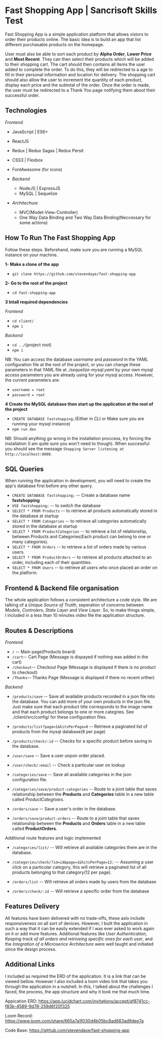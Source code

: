 # Fast Shopping App | Sancrisoft Skills Test
Fast Shopping App is a simple application platform that allows vistors to order their products online. The basic idea is to build an app that list different purchasable products on the homepage.

User must also be able to sort each product by **Alpha Order**, **Lower Price** and **Most Recent**. They can then select their products which will be added to their shopping cart. The cart should then contains all items the user added to complete the order. To do this, they will be redirected to a age to fill in their personal information and location for delivery. The shopping cart should also allow the user to increment the quantity of each product, display each price and the subtotal of the order. Once the order is made, the user must be redirected to a Thank You page notifying them about their successful order.

## Technologies
  *Frontend*
  - JavaScript | ES6+
  - ReactJS
  - Redux | Redux Sagas | Redux Persit
  - CSS3 | Flexbox
  - FontAwesome (for icons)

- *Backend*
  - NodeJS | ExpressJS
  - MySQL | Sequelize

- *Architechure*
  - MVC(Model-View-Controller)
  - One Way Data Binding and Two Way Data Binding(Neccessary for some actions)


## How To Run The Fast Shopping App
Follow these steps. Beforehand, make sure you are running a MySQL instance on your machine.

**1- Make a clone of the app**
  * `git clone https://github.com/stevendaye/fast-shopping-app`

**2- Go to the root of the project**
  * `cd fast-shopping-app`

**3 Intall required dependencies**

*Frontend*
  * `cd client/`
  * `npm i`

*Backend*
  * `cd ../`(project root)
  * `npm i`

NB: You can access the database *username* and *password* in the YAML configuration file at the root of the project, or you can change these parameters in that YAML file at *./sequelize-mysql.yaml* by your own mysql access parameters you are already using for your mysql access. However, the current parameters are:
  * `username = root`
  * `password = root`

**4 Create the MySQL database then start up the application at the root of the project**
  - `CREATE DATABASE fastshopping;`(Either in CLI or Make sure you are running your mysql instance)
  - `npm run dev`

NB: Should anything go wrong in the installation proccess, try forcing the installation (I am quite sure you won't need to though). When successful you should see the message `Shopping Server listening at http://localhost:8080`.

## SQL Queries
When running the application in development, you will need to create the app's database first before any other query.
 - `CREATE DATABASE fastshopping;` -- Create a database name **fastshopping**
 - `USE fastshopping;` -- to switch the database
 - `SELECT * FROM Products` -- to retrieve all products automatically stored in the database at startup
 - `SELECT * FROM Categories` -- to retrieve all categories automatically stored in the database at startup
 - `SELECT * FROM ProductCategories` -- to retrieve a list of relationship, between Products and Categories(Each product can belong to one or many categories).
 - `SELECT * FROM Orders` -- to retrieve a list of orders made by various users.
 - `SELECT * FROM ProductOrders` --  to retrieve all products attached to an order, including each of their quantities.
 - `SELECT * FROM Users` -- to retrieve all users who once placed an order on the platform.

## Frontend & Backend file organisation
The whole application follows a consistent architecture a code style. We are talking of a *Unique Source of Trutth*, seperation of concerns between *Models*, *Controlers*, *State Layer* and *View Layer*. So, to make things simple, I included in a less than 10 minutes video file the application structure.

## Routes & Descriptions
*Frontend*
  - `/` -- Main page(Products board)
  - `/cart`-- Cart Page (Message is dispayed if nothing was added in the cart)
  - `/checkout`-- Checkout Page (Message is displayed if there is no product to checkout)
  - `/Thanks`-- Thanks Page (Message is displayed if there no recent orther)

*Backend*
  - `/products/save` -- Save all available products recorded in a json file into the database. You can add more of your own products in the json file. Just make sure that each product title corresponds to the image name and that each product belongs to one or more categries. See ./client/src/config/ for these configuration files.
  - `/products/list?page=1&hitsPerPage=8` -- Retrieve a paginated list of products from the mysql database(8 per page)
  - `/products/check/:id` -- Checks for a specific product before saving in the database.
  
  - `/user/save` -- Save a user unpon order placed.
  - `/user/check/:email` --  Check a particular user on lookup
  
  - `/categories/save` -- Save all available categories in the json configuration file.
  - `/categories/save/product-categories` --  Route to a joint table that saves relationship between the **Products** and **Categories** table in a new table called *ProductCategroies*.

  - `/orders/save` --  Save a user's order in the database.
  - `/orders/save/product-orders` -- Route to a joint table that saves relationship between the **Products** and **Orders** table in a new table called **ProductOrders**.

  Additional route features and logic implemented 

  - `/categories/list/` --  Will retrieve all available categories there are in the database.
  - `/categories/check/?id=id&page=1&hitsPerPage=12:` -- Assuming a user click on a particular category, this will retrieve a paginated list of all products belonging to  that category(12 per page).

  - `/orders/list` -- Will retrieve all orders made by users from the database
  - `/orders/check/:id` -- Will retrieve a specific order from the database


## Features Delivery
All features have been delivered with no trade-offs, these aslo include responsiveness on all sort of devices. However, I built the application in such a way that it can be easily extended if I was ever asked to work again on it or add more features. Additional features like *User Authentication*, *Keeping track of all orders and retriveing specific ones for each user*, and the *Integration of a Microserice Architecture* were well taught and initiated since the design process.

## Additional Links
I included as required the ERD of the application. It is a link that can be viewed bellow. However I also included a loom video link that takes you through the application in a nutshell. In this, I talked about the challenges I faced, the process, the app structure and why it took me that much time.

Appication ERD: https://app.lucidchart.com/invitations/accept/af8741cc-f83b-4589-9d78-259d6f20f325

Loom Record: https://www.loom.com/share/665a7a1f030d4b05bc8ad683ad9dee7a

Code Base: https://github.com/stevendaye/fast-shopping-app
